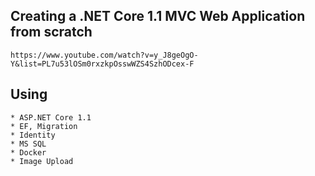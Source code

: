 ## Creating a .NET Core 1.1 MVC Web Application from scratch
    https://www.youtube.com/watch?v=y_J8geOgO-Y&list=PL7u53lOSm0rxzkpOsswWZS4SzhODcex-F

## Using
    * ASP.NET Core 1.1
    * EF, Migration
    * Identity
    * MS SQL
    * Docker
    * Image Upload
